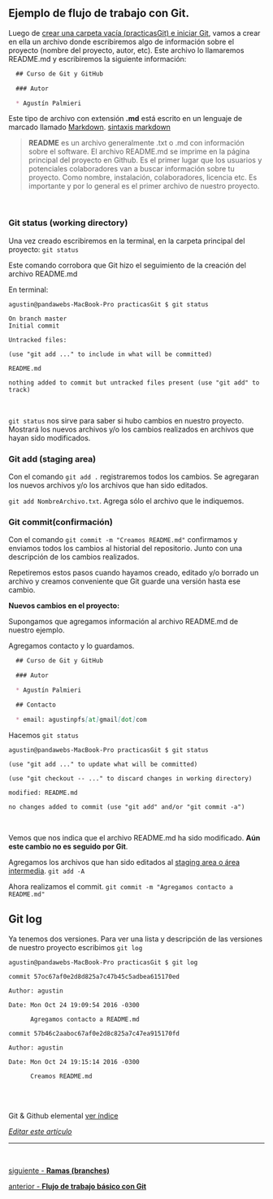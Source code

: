 ## Ejemplo de flujo de trabajo con Git.

Luego de [crear una carpeta vacía (practicasGit) e iniciar Git](https://github.com/Pandawebs/Git-y-GitHub-elemental/blob/master/crear-un-repositorio.md), vamos a crear en ella un archivo donde escribiremos algo de información sobre el proyecto (nombre del proyecto, autor, etc). Este archivo lo llamaremos README.md y escribiremos la siguiente información:

```md
  ## Curso de Git y GitHub

  ### Autor

  * Agustín Palmieri
```

Este tipo de archivo con extensión **.md** está escrito en un lenguaje de marcado llamado [Markdown](https://guides.github.com/features/mastering-markdown/).
[sintaxis markdown](https://guides.github.com/features/mastering-markdown/)

> **README** es un archivo generalmente .txt o .md con información sobre el software.
El archivo README.md se imprime en la página principal del proyecto en Github. Es el primer lugar que los usuarios y potenciales colaboradores van a buscar información sobre tu proyecto. Como nombre, instalación, colaboradores, licencia etc. 
Es importante y por lo general es el primer archivo de nuestro proyecto.

<br>

### Git status (working directory)

Una vez creado escribiremos en la terminal, en la carpeta principal del proyecto:
`git status`

Este comando corrobora que Git hizo el seguimiento de la creación del archivo README.md 

En terminal:

```console
agustin@pandawebs-MacBook-Pro practicasGit $ git status

On branch master
Initial commit

Untracked files:

(use "git add ..." to include in what will be committed)

README.md

nothing added to commit but untracked files present (use "git add" to track)
```

<br>

`git status` nos sirve para saber si hubo cambios en nuestro proyecto. Mostrará los nuevos archivos y/o los cambios realizados en archivos que hayan sido modificados.

### Git add (staging area)

Con el comando `git add .` registraremos todos los cambios. Se agregaran los nuevos archivos y/o los archivos que han sido editados.

`git add NombreArchivo.txt`. Agrega sólo el archivo que le indiquemos.

### Git commit(confirmación)

Con el comando `git commit -m "Creamos README.md"` confirmamos y enviamos todos los cambios al historial del repositorio. Junto con una descripción de los cambios realizados.

Repetiremos estos pasos cuando hayamos creado, editado y/o borrado un archivo y creamos
conveniente que Git guarde una versión hasta ese cambio.

**Nuevos cambios en el proyecto:**

Supongamos que agregamos información al archivo README.md de nuestro ejemplo.

Agregamos contacto y lo guardamos.

```md
  ## Curso de Git y GitHub

  ### Autor

  * Agustín Palmieri

  ## Contacto

  * email: agustinpfs[at]gmail[dot]com
```

Hacemos `git status`

```console
agustin@pandawebs-MacBook-Pro practicasGit $ git status

(use "git add ..." to update what will be committed)

(use "git checkout -- ..." to discard changes in working directory)

modified: README.md

no changes added to commit (use "git add" and/or "git commit -a")
```
<br>


Vemos que nos indica que el archivo README.md ha sido modificado. **Aún este cambio no es seguido por Git**.

Agregamos los archivos que han sido editados al [staging area o área intermedia](https://github.com/Pandawebs/Git-y-GitHub-elemental/blob/master/flujo-de-trabajo-basico-con-git.md).
`git add -A`

Ahora realizamos el commit.
`git commit -m "Agregamos contacto a README.md"`

## Git log

Ya tenemos dos versiones. Para ver una lista y descripción de las versiones de nuestro
proyecto escribimos `git log`

```console
agustin@pandawebs-MacBook-Pro practicasGit $ git log

commit 57oc67af0e2d8d825a7c47b45c5adbea615170ed

Author: agustin 

Date: Mon Oct 24 19:09:54 2016 -0300

      Agregamos contacto a README.md

commit 57b46c2aaboc67af0e2d8c825a7c47ea915170fd

Author: agustin 

Date: Mon Oct 24 19:15:14 2016 -0300

      Creamos README.md
 ```

<br>
<br>


<!-- Inicio links índice y github -->

<span class="link-to-index-git">Git & Github elemental [ ver índice](https://github.com/Pandawebs/Git-y-GitHub-elemental/blob/master/README.md)</span>

<em>[Editar este artículo](https://github.com/Pandawebs/Git-y-GitHub-elemental/edit/master/ejemplo-de-flujo-de-trabajo-basico-con-git.md)</em>

<!-- Fin links índice y github -->



<hr>

<br>

[siguiente - **Ramas (branches)**](https://github.com/Pandawebs/Git-y-GitHub-elemental/blob/master/trabajar-con-ramas-git.md) 

[anterior - **Flujo de trabajo básico con Git**](https://github.com/Pandawebs/Git-y-GitHub-elemental/blob/master/flujo-de-trabajo-basico-con-git.md) 
